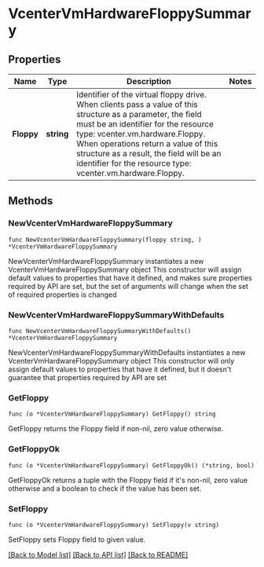 # VcenterVmHardwareFloppySummary

## Properties

Name | Type | Description | Notes
------------ | ------------- | ------------- | -------------
**Floppy** | **string** | Identifier of the virtual floppy drive. When clients pass a value of this structure as a parameter, the field must be an identifier for the resource type: vcenter.vm.hardware.Floppy. When operations return a value of this structure as a result, the field will be an identifier for the resource type: vcenter.vm.hardware.Floppy. | 

## Methods

### NewVcenterVmHardwareFloppySummary

`func NewVcenterVmHardwareFloppySummary(floppy string, ) *VcenterVmHardwareFloppySummary`

NewVcenterVmHardwareFloppySummary instantiates a new VcenterVmHardwareFloppySummary object
This constructor will assign default values to properties that have it defined,
and makes sure properties required by API are set, but the set of arguments
will change when the set of required properties is changed

### NewVcenterVmHardwareFloppySummaryWithDefaults

`func NewVcenterVmHardwareFloppySummaryWithDefaults() *VcenterVmHardwareFloppySummary`

NewVcenterVmHardwareFloppySummaryWithDefaults instantiates a new VcenterVmHardwareFloppySummary object
This constructor will only assign default values to properties that have it defined,
but it doesn't guarantee that properties required by API are set

### GetFloppy

`func (o *VcenterVmHardwareFloppySummary) GetFloppy() string`

GetFloppy returns the Floppy field if non-nil, zero value otherwise.

### GetFloppyOk

`func (o *VcenterVmHardwareFloppySummary) GetFloppyOk() (*string, bool)`

GetFloppyOk returns a tuple with the Floppy field if it's non-nil, zero value otherwise
and a boolean to check if the value has been set.

### SetFloppy

`func (o *VcenterVmHardwareFloppySummary) SetFloppy(v string)`

SetFloppy sets Floppy field to given value.



[[Back to Model list]](../README.md#documentation-for-models) [[Back to API list]](../README.md#documentation-for-api-endpoints) [[Back to README]](../README.md)


